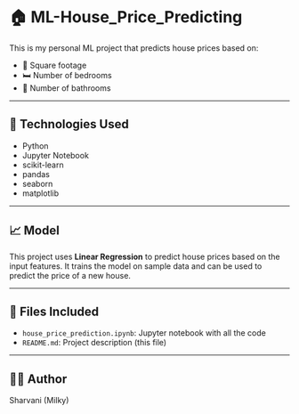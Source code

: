 # 🏠 ML-House_Price_Predicting

This is my personal ML project that predicts house prices based on:
- 🏡 Square footage
- 🛏 Number of bedrooms
- 🛁 Number of bathrooms

---

## 🔧 Technologies Used
- Python
- Jupyter Notebook
- scikit-learn
- pandas
- seaborn
- matplotlib

---

## 📈 Model
This project uses **Linear Regression** to predict house prices based on the input features.
It trains the model on sample data and can be used to predict the price of a new house.

---

## 📂 Files Included
- `house_price_prediction.ipynb`: Jupyter notebook with all the code
- `README.md`: Project description (this file)

---

## 👩‍💻 Author
Sharvani (Milky)

